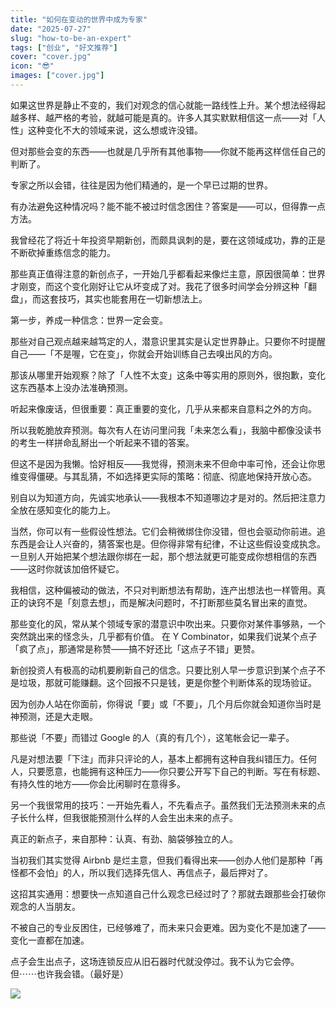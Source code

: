 ```yaml
---
title: "如何在变动的世界中成为专家"
date: "2025-07-27"
slug: "how-to-be-an-expert"
tags: ["创业", "好文推荐"]
cover: "cover.jpg"
icon: "😎"
images: ["cover.jpg"]
---
```

如果这世界是静止不变的，我们对观念的信心就能一路线性上升。某个想法经得起越多样、越严格的考验，就越可能是真的。许多人其实默默相信这一点——对「人性」这种变化不大的领域来说，这么想或许没错。



但对那些会变的东西——也就是几乎所有其他事物——你就不能再这样信任自己的判断了。



专家之所以会错，往往是因为他们精通的，是一个早已过期的世界。



有办法避免这种情况吗？能不能不被过时信念困住？答案是——可以，但得靠一点方法。



我曾经花了将近十年投资早期新创，而颇具讽刺的是，要在这领域成功，靠的正是不断砍掉重练信念的能力。



那些真正值得注意的新创点子，一开始几乎都看起来像烂主意，原因很简单：世界才刚变，而这个变化刚好让它从坏变成了对。我花了很多时间学会分辨这种「翻盘」，而这套技巧，其实也能套用在一切新想法上。



第一步，养成一种信念：世界一定会变。



那些对自己观点越来越笃定的人，潜意识里其实是认定世界静止。只要你不时提醒自己——「不是喔，它在变」，你就会开始训练自己去嗅出风的方向。



那该从哪里开始观察？除了「人性不太变」这条中等实用的原则外，很抱歉，变化这东西基本上没办法准确预测。



听起来像废话，但很重要：真正重要的变化，几乎从来都来自意料之外的方向。



所以我乾脆放弃预测。每次有人在访问里问我「未来怎么看」，我脑中都像没读书的考生一样拼命乱掰出一个听起来不错的答案。



但这不是因为我懒。恰好相反——我觉得，预测未来不但命中率可怜，还会让你思维变得僵硬。与其乱猜，不如选择更实际的策略：彻底、彻底地保持开放心态。



别自以为知道方向，先诚实地承认——我根本不知道哪边才是对的。然后把注意力全放在感知变化的能力上。



当然，你可以有一些假设性想法。它们会稍微绑住你没错，但也会驱动你前进。追东西是会让人兴奋的，猜答案也是。但你得非常有纪律，不让这些假设变成执念。
一旦别人开始把某个想法跟你绑在一起，那个想法就更可能变成你想相信的东西——这时你就该加倍怀疑它。



我相信，这种偏被动的做法，不只对判断想法有帮助，连产出想法也一样管用。真正的诀窍不是「刻意去想」，而是解决问题时，不打断那些莫名冒出来的直觉。



那些变化的风，常从某个领域专家的潜意识中吹出来。只要你对某件事够熟，一个突然跳出来的怪念头，几乎都有价值。
在 Y Combinator，如果我们说某个点子「疯了点」，那通常是称赞——搞不好还比「这点子不错」更赞。



新创投资人有极高的动机要刷新自己的信念。只要比别人早一步意识到某个点子不是垃圾，那就可能赚翻。这个回报不只是钱，更是你整个判断体系的现场验证。



因为创办人站在你面前，你得说「要」或「不要」，几个月后你就会知道你当时是神预测，还是大走眼。



那些说「不要」而错过 Google 的人（真的有几个），这笔帐会记一辈子。



凡是对想法要「下注」而非只评论的人，基本上都拥有这种自我纠错压力。任何人，只要愿意，也能拥有这种压力——你只要公开写下自己的判断。写在有标题、有持久性的地方——你会比闲聊时在意得多。



另一个我很常用的技巧：一开始先看人，不先看点子。虽然我们无法预测未来的点子长什么样，但我很能预测什么样的人会生出未来的点子。



真正的新点子，来自那种：认真、有劲、脑袋够独立的人。



当初我们其实觉得 Airbnb 是烂主意，但我们看得出来——创办人他们是那种「再怪都不会怕」的人，所以我们选择先信人、再信点子，最后押对了。



这招其实通用：想要快一点知道自己什么观念已经过时了？那就去跟那些会打破你观念的人当朋友。



不被自己的专业反困住，已经够难了，而未来只会更难。因为变化不是加速了——变化一直都在加速。



点子会生出点子，这场连锁反应从旧石器时代就没停过。我不认为它会停。
但⋯⋯也许我会错。（最好是）




![](https://prod-files-secure.s3.us-west-2.amazonaws.com/112d0858-5090-4d34-a606-b75eb8d65fd2/46476355-9cf3-4e99-9b7a-3531bc426380/1000202064.png?X-Amz-Algorithm=AWS4-HMAC-SHA256&X-Amz-Content-Sha256=UNSIGNED-PAYLOAD&X-Amz-Credential=ASIAZI2LB466XX6ZJ2ZV%2F20250729%2Fus-west-2%2Fs3%2Faws4_request&X-Amz-Date=20250729T050620Z&X-Amz-Expires=3600&X-Amz-Security-Token=IQoJb3JpZ2luX2VjEHQaCXVzLXdlc3QtMiJIMEYCIQCjhG7NmP4Ib6h6PVr1bGgmVJgE9abit9c6M1tRlOhEZQIhAMLVc2YAgqVsvkQMI3tV%2BQzoBacDJkn1%2BtPhakyY4EBNKogECJ3%2F%2F%2F%2F%2F%2F%2F%2F%2F%2FwEQABoMNjM3NDIzMTgzODA1Igx6GYfI7Die4SV6T8oq3AMHwpZfuy3gKcwMAoh7pLKl3Y1TG%2FciqNC8e9eRAy5EWlAl%2B5gDGgnXvRlwoibxy3AnMUGNajskJomjzMvf5OxMt%2F2%2Fy1UT1IYhC9Rr3JXWAupp%2FplSF5y4Gt6utEPOvpRCIAFULHBL3g%2B%2FWrQul%2BPArof8WmR2EjCCF0yjOid%2B7Rk9KcuCnolAxPH0Mcy%2BKjoy347V57DNMd8wCTbAu%2FAj0RmZpKpet5kPz7LDKbQRaAqmSSSDCGcX%2FUzorB%2FA%2FDUUpiwvdEmFA%2FSfyIWtpcz%2FDGTqbAgali2iH%2FywmSK49zYnPq6lkjMT4cHCHKbwcXO%2Bq3m3FxNANJp%2FygqGZoZeMBbWgus1F%2B2qlC08ENk4Cu%2B2WDwvb5pmPsdvsSr%2B%2Fhl97KPT4QXZuCjanDJ0Yf4G4fiiwjU923vtwZ%2FR5CJMiGOm1j3elV6XJkV3oXbuPqawqhjcT0OmwyVJnVDP7X7igbegO%2FKAdG1Zs0%2FWI4NmjWsxjoWtcJv%2B0ZScBk8lKRA2Bp2lF9grNkmveO8hTqs4yKSxBJ0HVEnR9SolEIxpaktfw924aNGdP981GBk9485mcOX2G2EJwbtdRO5tYUrOrYAy7wvij0bQAtDwa%2Fw4KvnUCHYInzldMgjs%2BDCclqHEBjqkASeulcDVSZE3ZIpJP8yMmmjQ35IE7VL2TiOI0V8vnYLaZo%2BPYsI%2FovNlYy2hPETUFZaA6K%2BHZWjbQDePjN8YoQfJo79rynGcnCADP8oOSKXFRiW%2FzLrn6tCjihVBKImCFbI0mUQFiq0sgPXPjIqnDWR5psc2zOmP7IwaILcMnVCx8c9zcpOYCwbTbwW3yMyZYh9Rn0JvLp3K%2FOY79gCvrI9KDSbd&X-Amz-Signature=937201c5cfb392e0708ecf04351672ceebb11ac2e87b1c379d11cdbefa9d5b5e&X-Amz-SignedHeaders=host&x-amz-checksum-mode=ENABLED&x-id=GetObject)

